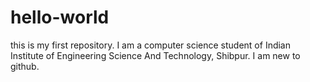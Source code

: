 # hello-world
this is my first repository.
I am a computer science student of Indian Institute of Engineering Science And Technology, Shibpur.
I am new to github.
